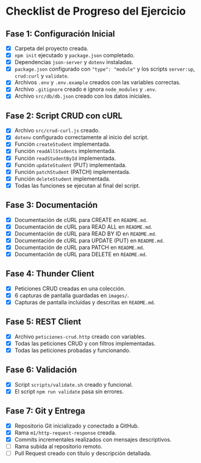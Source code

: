 # Checklist de Progreso del Ejercicio

## Fase 1: Configuración Inicial
- [x] Carpeta del proyecto creada.
- [x] `npm init` ejecutado y `package.json` completado.
- [x] Dependencias `json-server` y `dotenv` instaladas.
- [x] `package.json` configurado con `"type": "module"` y los scripts `server:up`, `crud:curl` y `validate`.
- [x] Archivos `.env` y `.env.example` creados con las variables correctas.
- [x] Archivo `.gitignore` creado e ignora `node_modules` y `.env`.
- [x] Archivo `src/db/db.json` creado con los datos iniciales.

## Fase 2: Script CRUD con cURL
- [x] Archivo `src/crud-curl.js` creado.
- [x] `dotenv` configurado correctamente al inicio del script.
- [x] Función `createStudent` implementada.
- [x] Función `readAllStudents` implementada.
- [x] Función `readStudentById` implementada.
- [x] Función `updateStudent` (PUT) implementada.
- [x] Función `patchStudent` (PATCH) implementada.
- [x] Función `deleteStudent` implementada.
- [x] Todas las funciones se ejecutan al final del script.

## Fase 3: Documentación
- [x] Documentación de cURL para CREATE en `README.md`.
- [x] Documentación de cURL para READ ALL en `README.md`.
- [x] Documentación de cURL para READ BY ID en `README.md`.
- [x] Documentación de cURL para UPDATE (PUT) en `README.md`.
- [x] Documentación de cURL para PATCH en `README.md`.
- [x] Documentación de cURL para DELETE en `README.md`.

## Fase 4: Thunder Client
- [x] Peticiones CRUD creadas en una colección.
- [x] 6 capturas de pantalla guardadas en `images/`.
- [x] Capturas de pantalla incluidas y descritas en `README.md`.

## Fase 5: REST Client
- [x] Archivo `peticiones-crud.http` creado con variables.
- [x] Todas las peticiones CRUD y con filtros implementadas.
- [x] Todas las peticiones probadas y funcionando.

## Fase 6: Validación
- [x] Script `scripts/validate.sh` creado y funcional.
- [x] El script `npm run validate` pasa sin errores.

## Fase 7: Git y Entrega
- [x] Repositorio Git inicializado y conectado a GitHub.
- [x] Rama `m1/http-request-response` creada.
- [x] Commits incrementales realizados con mensajes descriptivos.
- [ ] Rama subida al repositorio remoto.
- [ ] Pull Request creado con título y descripción detallada.